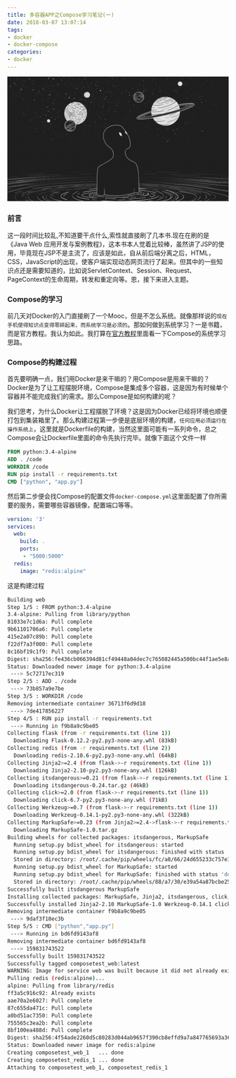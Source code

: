 ```yaml
---
title: 多容器APP之Compose学习笔记(一)
date: 2018-03-07 13:07:14
tags:
- docker
- docker-compose
categories:
- docker
---
```


![](docker-zero/top.jpg)

### 前言

这一段时间比较乱,不知道要干点什么,索性就直接刷了几本书.现在在刷的是《Java Web 应用开发与案例教程》，这本书本人觉着比较棒，虽然讲了JSP的使用，毕竟现在JSP不是主流了，应该是如此，自从前后端分离之后，HTML，CSS，JavaScript的出现，使客户端实现动态网页流行了起来。但其中的一些知识点还是需要知道的，比如说ServletContext、Session、Request、PageContext的生命周期，转发和重定向等。恩，接下来进入主题。

### Compose的学习

前几天对Docker的入门直接刷了一个Mooc，但是不怎么系统。就像那样说的`现在手机使得知识点变得零碎起来，而系统学习是必须的`。那如何做到系统学习？一是书籍，而是官方教程。我认为如此。我打算在[官方教程](https://docs.docker.com/compose/)里面看一下Compose的系统学习思路。

### Compose的构建过程

首先要明确一点，我们用Docker是来干嘛的？用Compose是用来干嘛的？Docker是为了让工程摆脱环境，Compose是集成多个容器，这是因为有时候单个容器并不能完成我们的需求。那么Compose是如何构建的呢？

我们思考，为什么Docker让工程摆脱了环境？这是因为Docker已经将环境也顺便打包到集装箱里了。那么构建过程第一步便是底层环境的构建，`任何应用必须运行在操作系统上`，这里就是Dockerfile的构建，当然这里面可能有一系列命令，总之Compose会让Dockerfile里面的命令先执行完毕。就像下面这个文件一样
```Dockerfile
FROM python:3.4-alpine
ADD . /code
WORKDIR /code
RUN pip install -r requirements.txt
CMD ["python", "app.py"]
```
然后第二步便会找Compose的配置文件`docker-compose.yml`这里面配置了你所需要的服务，需要哪些容器镜像，配置端口等等。
```yml
version: '3'
services:
  web:
    build: .
    ports:
     - "5000:5000"
  redis:
    image: "redis:alpine"
```

这是构建过程
```bash
Building web
Step 1/5 : FROM python:3.4-alpine
3.4-alpine: Pulling from library/python
81033e7c1d6a: Pull complete
9b61101706a6: Pull complete
415e2a07c89b: Pull complete
f22df7a3f000: Pull complete
8c16bf19c1f9: Pull complete
Digest: sha256:fe436cb066394d81cf49448a04dec7c765082445a500bc44f1ae5e8a455793bd
Status: Downloaded newer image for python:3.4-alpine
 ---> 5c72717ec319
Step 2/5 : ADD . /code
 ---> 73b857a9e7be
Step 3/5 : WORKDIR /code
Removing intermediate container 36713f6d9d18
 ---> 7de417856227
Step 4/5 : RUN pip install -r requirements.txt
 ---> Running in f9b8a9c9be05
Collecting flask (from -r requirements.txt (line 1))
  Downloading Flask-0.12.2-py2.py3-none-any.whl (83kB)
Collecting redis (from -r requirements.txt (line 2))
  Downloading redis-2.10.6-py2.py3-none-any.whl (64kB)
Collecting Jinja2>=2.4 (from flask->-r requirements.txt (line 1))
  Downloading Jinja2-2.10-py2.py3-none-any.whl (126kB)
Collecting itsdangerous>=0.21 (from flask->-r requirements.txt (line 1))
  Downloading itsdangerous-0.24.tar.gz (46kB)
Collecting click>=2.0 (from flask->-r requirements.txt (line 1))
  Downloading click-6.7-py2.py3-none-any.whl (71kB)
Collecting Werkzeug>=0.7 (from flask->-r requirements.txt (line 1))
  Downloading Werkzeug-0.14.1-py2.py3-none-any.whl (322kB)
Collecting MarkupSafe>=0.23 (from Jinja2>=2.4->flask->-r requirements.txt (line 1))
  Downloading MarkupSafe-1.0.tar.gz
Building wheels for collected packages: itsdangerous, MarkupSafe
  Running setup.py bdist_wheel for itsdangerous: started
  Running setup.py bdist_wheel for itsdangerous: finished with status 'done'
  Stored in directory: /root/.cache/pip/wheels/fc/a8/66/24d655233c757e178d45dea2de22a04c6d92766abfb741129a
  Running setup.py bdist_wheel for MarkupSafe: started
  Running setup.py bdist_wheel for MarkupSafe: finished with status 'done'
  Stored in directory: /root/.cache/pip/wheels/88/a7/30/e39a54a87bcbe25308fa3ca64e8ddc75d9b3e5afa21ee32d57
Successfully built itsdangerous MarkupSafe
Installing collected packages: MarkupSafe, Jinja2, itsdangerous, click, Werkzeug, flask, redis
Successfully installed Jinja2-2.10 MarkupSafe-1.0 Werkzeug-0.14.1 click-6.7 flask-0.12.2 itsdangerous-0.24 redis-2.10.6
Removing intermediate container f9b8a9c9be05
 ---> 9daf3f18ec3b
Step 5/5 : CMD ["python","app.py"]
 ---> Running in bd6fd9143af8
Removing intermediate container bd6fd9143af8
 ---> 159831743522
Successfully built 159831743522
Successfully tagged composetest_web:latest
WARNING: Image for service web was built because it did not already exist. To rebuild this image you must use `docker-compose build` or `docker-compose up --build`.
Pulling redis (redis:alpine)...
alpine: Pulling from library/redis
ff3a5c916c92: Already exists
aae70a2e6027: Pull complete
87c655da471c: Pull complete
a0bd51ac7350: Pull complete
755565c3ea2b: Pull complete
8bf100ea488d: Pull complete
Digest: sha256:4f54ade2260d5c80283d044ab9657f390cb8effd9a7a847765693a3670f6874a
Status: Downloaded newer image for redis:alpine
Creating composetest_web_1   ... done
Creating composetest_redis_1 ... done
Attaching to composetest_web_1, composetest_redis_1

```